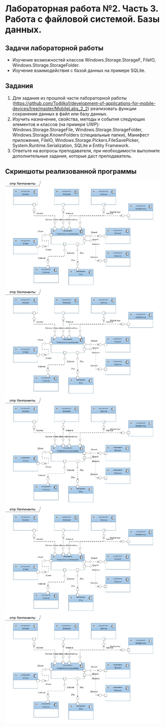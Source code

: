 # Лабораторная работа №2. Часть 3. Работа с файловой системой. Базы данных.
## Задачи лабораторной работы
* Изучение возможностей классов Windows.Storage.StorageF, FileIO, Windows.Storage.StorageFolder.
* Изучение взаимодействия с базой данных на примере SQLite.

## Задания
1. Для задания из прошлой части лабораторной работы (https://github.com/To4ilko1/development-of-applications-for-mobile-devices/tree/master/MobileLabs_2_2) реализовать функции сохранения данных в файл или базу данных.
2. Изучить назначение, свойства, методы и события следующих элементов и классов (на примере UWP): Windows.Storage.StorageFile, Windows.Storage.StorageFolder, Windows.Storage.KnownFolders (специальные папки), Манифест приложения, FileIO, Windows.Storage.Pickers.FileSavePicker, System.Runtime.Serialization, SQLite и Entity Framework.
3. Ответьте на вопросы преподавателя, при необходимости выполните дополнительные задания, которые даст преподаватель.
## Скриншоты реализованной программы
![](https://github.com/To4ilko1/tattoo-parlor/blob/master/resources/Диаграмма%20компонентов.jpg "Скриншот №1")
![](https://github.com/To4ilko1/tattoo-parlor/blob/master/resources/Диаграмма%20компонентов.jpg "Скриншот №2")
![](https://github.com/To4ilko1/tattoo-parlor/blob/master/resources/Диаграмма%20компонентов.jpg "Скриншот №3")
![](https://github.com/To4ilko1/tattoo-parlor/blob/master/resources/Диаграмма%20компонентов.jpg "Скриншот №4")
![](https://github.com/To4ilko1/tattoo-parlor/blob/master/resources/Диаграмма%20компонентов.jpg "Скриншот №5")